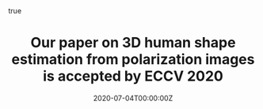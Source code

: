 ---
title: Our paper on 3D human shape estimation from polarization images is accepted by ECCV 2020
subtitle: ''
summary: ' '
authors:
- shihaozou
- xinxinzuo
- senwang
- licheng

tags:
date: "2020-07-04T00:00:00Z"
lastmod: "2020-07-04T00:00:00Z"
featured: false
draft: false

# Projects (optional).
#   Associate this post with one or more of your projects.
#   Simply enter your project's folder or file name without extension.
#   E.g. `projects = ["internal-project"]` references `content/project/deep-learning/index.md`.
#   Otherwise, set `projects = []`.
projects: []

math: true
diagram: true
image:
  placement: 1
  caption: 'Image credit: [**John Moeses Bauan**](https://unsplash.com/photos/OGZtQF8iC0g)'
---